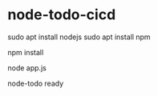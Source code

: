 # node-todo-cicd

sudo apt install nodejs
sudo apt install npm


npm install

node app.js

node-todo
ready

